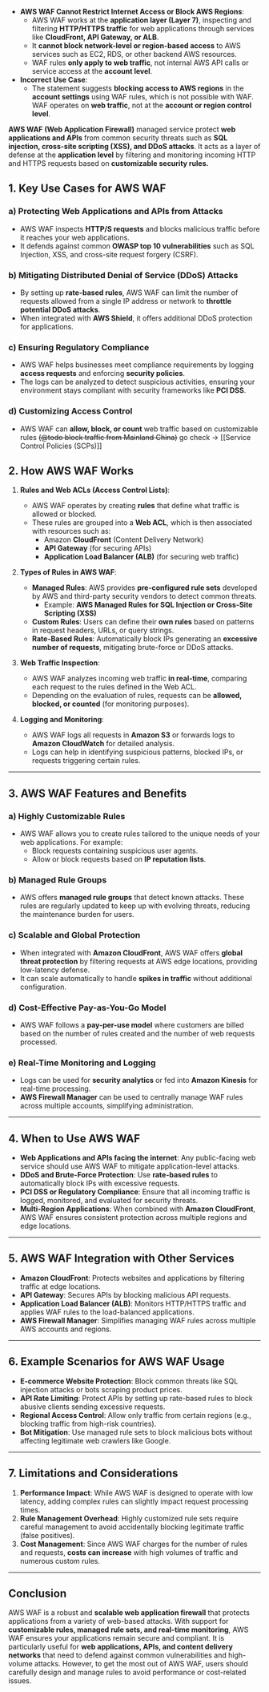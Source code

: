 - **AWS WAF Cannot Restrict Internet Access or Block AWS Regions**:
    - AWS WAF works at the **application layer (Layer 7)**, inspecting and filtering **HTTP/HTTPS traffic** for web applications through services like **CloudFront, API Gateway, or ALB**.
    - It **cannot block network-level or region-based access** to AWS services such as EC2, RDS, or other backend AWS resources.
    - WAF rules **only apply to web traffic**, not internal AWS API calls or service access at the **account level**.
- **Incorrect Use Case**:
    - The statement suggests **blocking access to AWS regions** in the **account settings** using WAF rules, which is not possible with WAF. WAF operates on **web traffic**, not at the **account or region control level**.


**AWS WAF (Web Application Firewall)**
managed service
protect **web applications and APIs** from common security threats such as **SQL injection, cross-site scripting (XSS), and DDoS attacks**.
It acts as a layer of defense at the **application level** by filtering and monitoring incoming HTTP and HTTPS requests based on **customizable security rules.**

## **1. Key Use Cases for AWS WAF**

### a) **Protecting Web Applications and APIs from Attacks**
- AWS WAF inspects **HTTP/S requests** and blocks malicious traffic before it reaches your web applications.
- It defends against common **OWASP top 10 vulnerabilities** such as SQL Injection, XSS, and cross-site request forgery (CSRF).

### b) **Mitigating Distributed Denial of Service (DDoS) Attacks**
- By setting up **rate-based rules**, AWS WAF can limit the number of requests allowed from a single IP address or network to **throttle potential DDoS attacks**.
- When integrated with **AWS Shield**, it offers additional DDoS protection for applications.

### c) **Ensuring Regulatory Compliance**
- AWS WAF helps businesses meet compliance requirements by logging **access requests** and enforcing **security policies**.
- The logs can be analyzed to detect suspicious activities, ensuring your environment stays compliant with security frameworks like **PCI DSS**.

### d) **Customizing Access Control** 
- AWS WAF can **allow, block, or count** web traffic based on customizable rules
~~(@todo block traffic from Mainland China)~~ 
go check -> [[Service Control Policies (SCPs)]]

## **2. How AWS WAF Works**

1. **Rules and Web ACLs (Access Control Lists)**:
   - AWS WAF operates by creating **rules** that define what traffic is allowed or blocked.
   - These rules are grouped into a **Web ACL**, which is then associated with resources such as:
     - Amazon **CloudFront** (Content Delivery Network)
     - **API Gateway** (for securing APIs)
     - **Application Load Balancer (ALB)** (for securing web traffic)
   
2. **Types of Rules in AWS WAF**:
   - **Managed Rules**: AWS provides **pre-configured rule sets** developed by AWS and third-party security vendors to detect common threats.
     - Example: **AWS Managed Rules for SQL Injection or Cross-Site Scripting (XSS)**
   - **Custom Rules**: Users can define their **own rules** based on patterns in request headers, URLs, or query strings.
   - **Rate-Based Rules**: Automatically block IPs generating an **excessive number of requests**, mitigating brute-force or DDoS attacks.

3. **Web Traffic Inspection**:
   - AWS WAF analyzes incoming web traffic **in real-time**, comparing each request to the rules defined in the Web ACL.
   - Depending on the evaluation of rules, requests can be **allowed, blocked, or counted** (for monitoring purposes).

4. **Logging and Monitoring**:
   - AWS WAF logs all requests in **Amazon S3** or forwards logs to **Amazon CloudWatch** for detailed analysis.
   - Logs can help in identifying suspicious patterns, blocked IPs, or requests triggering certain rules.

---

## **3. AWS WAF Features and Benefits**

### a) **Highly Customizable Rules**
   - AWS WAF allows you to create rules tailored to the unique needs of your web applications. For example:
     - Block requests containing suspicious user agents.
     - Allow or block requests based on **IP reputation lists**.

### b) **Managed Rule Groups** 
   - AWS offers **managed rule groups** that detect known attacks. These rules are regularly updated to keep up with evolving threats, reducing the maintenance burden for users.

### c) **Scalable and Global Protection**
   - When integrated with **Amazon CloudFront**, AWS WAF offers **global threat protection** by filtering requests at AWS edge locations, providing low-latency defense.
   - It can scale automatically to handle **spikes in traffic** without additional configuration.

### d) **Cost-Effective Pay-as-You-Go Model**
   - AWS WAF follows a **pay-per-use model** where customers are billed based on the number of rules created and the number of web requests processed.

### e) **Real-Time Monitoring and Logging**
   - Logs can be used for **security analytics** or fed into **Amazon Kinesis** for real-time processing.
   - **AWS Firewall Manager** can be used to centrally manage WAF rules across multiple accounts, simplifying administration.

---

## **4. When to Use AWS WAF**

- **Web Applications and APIs facing the internet**: Any public-facing web service should use AWS WAF to mitigate application-level attacks.
- **DDoS and Brute-Force Protection**: Use **rate-based rules** to automatically block IPs with excessive requests.
- **PCI DSS or Regulatory Compliance**: Ensure that all incoming traffic is logged, monitored, and evaluated for security threats.
- **Multi-Region Applications**: When combined with **Amazon CloudFront**, AWS WAF ensures consistent protection across multiple regions and edge locations.

---

## **5. AWS WAF Integration with Other Services**

- **Amazon CloudFront**: Protects websites and applications by filtering traffic at edge locations.
- **API Gateway**: Secures APIs by blocking malicious API requests.
- **Application Load Balancer (ALB)**: Monitors HTTP/HTTPS traffic and applies WAF rules to the load-balanced applications.
- **AWS Firewall Manager**: Simplifies managing WAF rules across multiple AWS accounts and regions.

---

## **6. Example Scenarios for AWS WAF Usage**

- **E-commerce Website Protection**: Block common threats like SQL injection attacks or bots scraping product prices.
- **API Rate Limiting**: Protect APIs by setting up rate-based rules to block abusive clients sending excessive requests.
- **Regional Access Control**: Allow only traffic from certain regions (e.g., blocking traffic from high-risk countries).
- **Bot Mitigation**: Use managed rule sets to block malicious bots without affecting legitimate web crawlers like Google.

---

## **7. Limitations and Considerations**

1. **Performance Impact**: While AWS WAF is designed to operate with low latency, adding complex rules can slightly impact request processing times.
2. **Rule Management Overhead**: Highly customized rule sets require careful management to avoid accidentally blocking legitimate traffic (false positives).
3. **Cost Management**: Since AWS WAF charges for the number of rules and requests, **costs can increase** with high volumes of traffic and numerous custom rules.

---

## **Conclusion**

AWS WAF is a robust and **scalable web application firewall** that protects applications from a variety of web-based attacks. With support for **customizable rules, managed rule sets, and real-time monitoring**, AWS WAF ensures your applications remain secure and compliant. It is particularly useful for **web applications, APIs, and content delivery networks** that need to defend against common vulnerabilities and high-volume attacks. However, to get the most out of AWS WAF, users should carefully design and manage rules to avoid performance or cost-related issues.